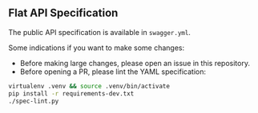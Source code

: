 ## Flat API Specification

The public API specification is available in `swagger.yml`.

Some indications if you want to make some changes:
- Before making large changes, please open an issue in this repository.
- Before opening a PR, please lint the YAML specification:

```bash
virtualenv .venv && source .venv/bin/activate
pip install -r requirements-dev.txt
./spec-lint.py
````
